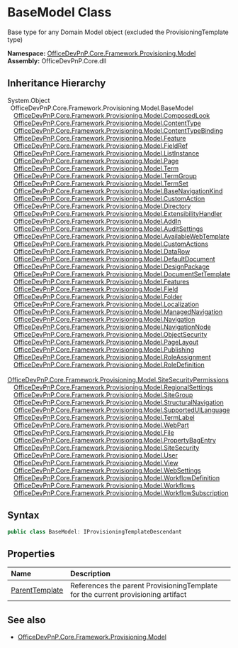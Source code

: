 # BaseModel Class
 Base type for any Domain Model object (excluded the ProvisioningTemplate type)   

**Namespace:** [OfficeDevPnP.Core.Framework.Provisioning.Model](OfficeDevPnP.Core.Framework.Provisioning.Model.md)  
**Assembly:** OfficeDevPnP.Core.dll  
## Inheritance Hierarchy
System.Object  
&ensp;OfficeDevPnP.Core.Framework.Provisioning.Model.BaseModel  
&emsp;[OfficeDevPnP.Core.Framework.Provisioning.Model.ComposedLook](OfficeDevPnP.Core.Framework.Provisioning.Model.ComposedLook.md)  
&emsp;[OfficeDevPnP.Core.Framework.Provisioning.Model.ContentType](OfficeDevPnP.Core.Framework.Provisioning.Model.ContentType.md)  
&emsp;[OfficeDevPnP.Core.Framework.Provisioning.Model.ContentTypeBinding](OfficeDevPnP.Core.Framework.Provisioning.Model.ContentTypeBinding.md)  
&emsp;[OfficeDevPnP.Core.Framework.Provisioning.Model.Feature](OfficeDevPnP.Core.Framework.Provisioning.Model.Feature.md)  
&emsp;[OfficeDevPnP.Core.Framework.Provisioning.Model.FieldRef](OfficeDevPnP.Core.Framework.Provisioning.Model.FieldRef.md)  
&emsp;[OfficeDevPnP.Core.Framework.Provisioning.Model.ListInstance](OfficeDevPnP.Core.Framework.Provisioning.Model.ListInstance.md)  
&emsp;[OfficeDevPnP.Core.Framework.Provisioning.Model.Page](OfficeDevPnP.Core.Framework.Provisioning.Model.Page.md)  
&emsp;[OfficeDevPnP.Core.Framework.Provisioning.Model.Term](OfficeDevPnP.Core.Framework.Provisioning.Model.Term.md)  
&emsp;[OfficeDevPnP.Core.Framework.Provisioning.Model.TermGroup](OfficeDevPnP.Core.Framework.Provisioning.Model.TermGroup.md)  
&emsp;[OfficeDevPnP.Core.Framework.Provisioning.Model.TermSet](OfficeDevPnP.Core.Framework.Provisioning.Model.TermSet.md)  
&emsp;[OfficeDevPnP.Core.Framework.Provisioning.Model.BaseNavigationKind](OfficeDevPnP.Core.Framework.Provisioning.Model.BaseNavigationKind.md)  
&emsp;[OfficeDevPnP.Core.Framework.Provisioning.Model.CustomAction](OfficeDevPnP.Core.Framework.Provisioning.Model.CustomAction.md)  
&emsp;[OfficeDevPnP.Core.Framework.Provisioning.Model.Directory](OfficeDevPnP.Core.Framework.Provisioning.Model.Directory.md)  
&emsp;[OfficeDevPnP.Core.Framework.Provisioning.Model.ExtensibilityHandler](OfficeDevPnP.Core.Framework.Provisioning.Model.ExtensibilityHandler.md)  
&emsp;[OfficeDevPnP.Core.Framework.Provisioning.Model.AddIn](OfficeDevPnP.Core.Framework.Provisioning.Model.AddIn.md)  
&emsp;[OfficeDevPnP.Core.Framework.Provisioning.Model.AuditSettings](OfficeDevPnP.Core.Framework.Provisioning.Model.AuditSettings.md)  
&emsp;[OfficeDevPnP.Core.Framework.Provisioning.Model.AvailableWebTemplate](OfficeDevPnP.Core.Framework.Provisioning.Model.AvailableWebTemplate.md)  
&emsp;[OfficeDevPnP.Core.Framework.Provisioning.Model.CustomActions](OfficeDevPnP.Core.Framework.Provisioning.Model.CustomActions.md)  
&emsp;[OfficeDevPnP.Core.Framework.Provisioning.Model.DataRow](OfficeDevPnP.Core.Framework.Provisioning.Model.DataRow.md)  
&emsp;[OfficeDevPnP.Core.Framework.Provisioning.Model.DefaultDocument](OfficeDevPnP.Core.Framework.Provisioning.Model.DefaultDocument.md)  
&emsp;[OfficeDevPnP.Core.Framework.Provisioning.Model.DesignPackage](OfficeDevPnP.Core.Framework.Provisioning.Model.DesignPackage.md)  
&emsp;[OfficeDevPnP.Core.Framework.Provisioning.Model.DocumentSetTemplate](OfficeDevPnP.Core.Framework.Provisioning.Model.DocumentSetTemplate.md)  
&emsp;[OfficeDevPnP.Core.Framework.Provisioning.Model.Features](OfficeDevPnP.Core.Framework.Provisioning.Model.Features.md)  
&emsp;[OfficeDevPnP.Core.Framework.Provisioning.Model.Field](OfficeDevPnP.Core.Framework.Provisioning.Model.Field.md)  
&emsp;[OfficeDevPnP.Core.Framework.Provisioning.Model.Folder](OfficeDevPnP.Core.Framework.Provisioning.Model.Folder.md)  
&emsp;[OfficeDevPnP.Core.Framework.Provisioning.Model.Localization](OfficeDevPnP.Core.Framework.Provisioning.Model.Localization.md)  
&emsp;[OfficeDevPnP.Core.Framework.Provisioning.Model.ManagedNavigation](OfficeDevPnP.Core.Framework.Provisioning.Model.ManagedNavigation.md)  
&emsp;[OfficeDevPnP.Core.Framework.Provisioning.Model.Navigation](OfficeDevPnP.Core.Framework.Provisioning.Model.Navigation.md)  
&emsp;[OfficeDevPnP.Core.Framework.Provisioning.Model.NavigationNode](OfficeDevPnP.Core.Framework.Provisioning.Model.NavigationNode.md)  
&emsp;[OfficeDevPnP.Core.Framework.Provisioning.Model.ObjectSecurity](OfficeDevPnP.Core.Framework.Provisioning.Model.ObjectSecurity.md)  
&emsp;[OfficeDevPnP.Core.Framework.Provisioning.Model.PageLayout](OfficeDevPnP.Core.Framework.Provisioning.Model.PageLayout.md)  
&emsp;[OfficeDevPnP.Core.Framework.Provisioning.Model.Publishing](OfficeDevPnP.Core.Framework.Provisioning.Model.Publishing.md)  
&emsp;[OfficeDevPnP.Core.Framework.Provisioning.Model.RoleAssignment](OfficeDevPnP.Core.Framework.Provisioning.Model.RoleAssignment.md)  
&emsp;[OfficeDevPnP.Core.Framework.Provisioning.Model.RoleDefinition](OfficeDevPnP.Core.Framework.Provisioning.Model.RoleDefinition.md)  
&emsp;[OfficeDevPnP.Core.Framework.Provisioning.Model.SiteSecurityPermissions](OfficeDevPnP.Core.Framework.Provisioning.Model.SiteSecurityPermissions.md)  
&emsp;[OfficeDevPnP.Core.Framework.Provisioning.Model.RegionalSettings](OfficeDevPnP.Core.Framework.Provisioning.Model.RegionalSettings.md)  
&emsp;[OfficeDevPnP.Core.Framework.Provisioning.Model.SiteGroup](OfficeDevPnP.Core.Framework.Provisioning.Model.SiteGroup.md)  
&emsp;[OfficeDevPnP.Core.Framework.Provisioning.Model.StructuralNavigation](OfficeDevPnP.Core.Framework.Provisioning.Model.StructuralNavigation.md)  
&emsp;[OfficeDevPnP.Core.Framework.Provisioning.Model.SupportedUILanguage](OfficeDevPnP.Core.Framework.Provisioning.Model.SupportedUILanguage.md)  
&emsp;[OfficeDevPnP.Core.Framework.Provisioning.Model.TermLabel](OfficeDevPnP.Core.Framework.Provisioning.Model.TermLabel.md)  
&emsp;[OfficeDevPnP.Core.Framework.Provisioning.Model.WebPart](OfficeDevPnP.Core.Framework.Provisioning.Model.WebPart.md)  
&emsp;[OfficeDevPnP.Core.Framework.Provisioning.Model.File](OfficeDevPnP.Core.Framework.Provisioning.Model.File.md)  
&emsp;[OfficeDevPnP.Core.Framework.Provisioning.Model.PropertyBagEntry](OfficeDevPnP.Core.Framework.Provisioning.Model.PropertyBagEntry.md)  
&emsp;[OfficeDevPnP.Core.Framework.Provisioning.Model.SiteSecurity](OfficeDevPnP.Core.Framework.Provisioning.Model.SiteSecurity.md)  
&emsp;[OfficeDevPnP.Core.Framework.Provisioning.Model.User](OfficeDevPnP.Core.Framework.Provisioning.Model.User.md)  
&emsp;[OfficeDevPnP.Core.Framework.Provisioning.Model.View](OfficeDevPnP.Core.Framework.Provisioning.Model.View.md)  
&emsp;[OfficeDevPnP.Core.Framework.Provisioning.Model.WebSettings](OfficeDevPnP.Core.Framework.Provisioning.Model.WebSettings.md)  
&emsp;[OfficeDevPnP.Core.Framework.Provisioning.Model.WorkflowDefinition](OfficeDevPnP.Core.Framework.Provisioning.Model.WorkflowDefinition.md)  
&emsp;[OfficeDevPnP.Core.Framework.Provisioning.Model.Workflows](OfficeDevPnP.Core.Framework.Provisioning.Model.Workflows.md)  
&emsp;[OfficeDevPnP.Core.Framework.Provisioning.Model.WorkflowSubscription](OfficeDevPnP.Core.Framework.Provisioning.Model.WorkflowSubscription.md)  
## Syntax
```C#
public class BaseModel: IProvisioningTemplateDescendant
```
## Properties
|**Name**|**Description**|
|:-----|:-----|
| [ParentTemplate](OfficeDevPnP.Core.Framework.Provisioning.Model.BaseModel.ParentTemplate.md) | References the parent ProvisioningTemplate for the current provisioning artifact
## See also
- [OfficeDevPnP.Core.Framework.Provisioning.Model](OfficeDevPnP.Core.Framework.Provisioning.Model.md)
